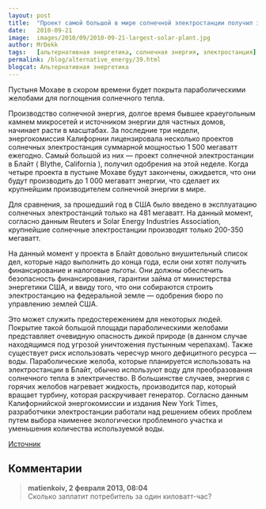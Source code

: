 ```yaml
---
layout: post
title:  "Проект самой большой в мире солнечной электростанции получил зеленый свет!."
date:   2010-09-21
image:  images/2010/09/2010-09-21-largest-solar-plant.jpg
author: MrDekk
tags:   [альтернативная энергетика, солнечная энергия, электростанция]
permalink: /blog/alternative_energy/39.html
blogcat: Альтернативная энергетика
---
```


Пустыня Мохаве в скором времени будет покрыта параболическими желобами для поглощения солнечного тепла.

Производство солнечной энергия, долгое время бывшее краеугольным камнем микросетей и источником энергии для частных домов, начинает расти в масштабах. За последние три недели, энергокомиссия Калифорнии лицензировала несколько проектов солнечных электростанция суммарной мощностью 1 500 мегаватт ежегодно. Самый большой из них — проект солнечной электростанции в Блайт ( Blythe, California ), получил одобрения на этой неделе. Когда четыре проекта в пустыне Мохаве будут закончены, ожидается, что они будут производить до 1 000 мегаватт энергии, что сделает их крупнейшим производителем солнечной энергии в мире.

Для сравнения, за прошедший год в США было введено в эксплуатацию солнечных электростанций только на 481 мегаватт. На данный момент, согласно данным Reuters и Solar Energy Industries Association, крупнейшие солнечные электростанции производят только 200-350 мегаватт.

На данный момент у проекта в Блайт довольно внушительный список дел, которые надо выполнить до конца года, если они хотят получить финансирование и налоговые льготы. Они должны обеспечить безопасность финансирования, гарантии займа от министерства энергетики США, и ввиду того, что они собираются строить электростанцию на федеральной земле — одобрения бюро по управлению землей США.

Это может служить предостережением для некоторых людей. Покрытие такой большой площади параболическими желобами представляет очевидную опасность дикой природе (в данном случае находящимся под угрозой уничтожения пустынным черепахам). Также существует риск использовать чересчур много дефицитного ресурса — воды. Параболические желоба, которые планируется использовать на электростанции в Блайт, обычно используют воду для преобразования солнечного тепла в электричество. В большинстве случаев, энергия с горячих желобов нагревает жидкость, производится пар, который вращает турбину, которая раскручивает генератор. Согласно данным Калифорнийской энергокомиссии и издания New York Times, разработчики электростанции работали над решением обеих проблем путем выбора наименее экологически проблемного участка и уменьшения количества используемой воды.

[Источник](http://blogs.howstuffworks.com/2010/09/20/worlds-largest-solar-thermal-project-gets-a-green-light/?utm_source=feedburner&utm_medium=feed&utm_campaign=Feed:+DailyStuff+(DailyStuff+from+HowStuffWorks)#mkcpgn=rss1)

## Комментарии

> **matienkoiv, 2 февраля 2013, 08:04**  
> Сколько заплатит потребитель за один киловатт-час?